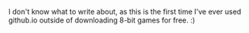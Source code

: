 I don't know what to write about,
as this is the first time I've ever used github.io
outside of downloading 8-bit games for free. :)
